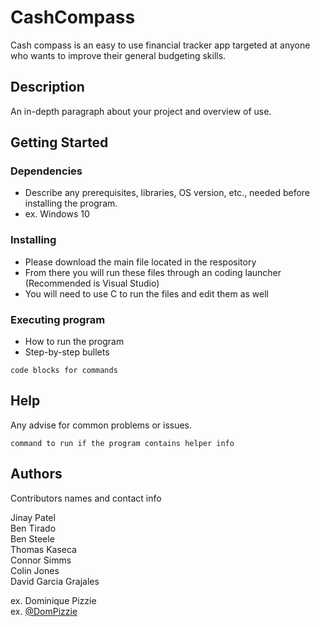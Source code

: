 # CashCompass

Cash compass is an easy to use financial tracker app targeted at anyone who wants to improve their general budgeting skills.

## Description

An in-depth paragraph about your project and overview of use.

## Getting Started

### Dependencies

* Describe any prerequisites, libraries, OS version, etc., needed before installing the program.
* ex. Windows 10

### Installing

* Please download the main file located in the respository
* From there you will run these files through an coding launcher (Recommended is Visual Studio)
* You will need to use C to run the files and edit them as well

### Executing program

* How to run the program
* Step-by-step bullets
```
code blocks for commands
```

## Help

Any advise for common problems or issues.
```
command to run if the program contains helper info
```

## Authors

Contributors names and contact info

Jinay Patel\
Ben Tirado\
Ben Steele\
Thomas Kaseca\
Connor Simms\
Colin Jones\
David Garcia Grajales

ex. Dominique Pizzie  
ex. [@DomPizzie](https://twitter.com/dompizzie)



